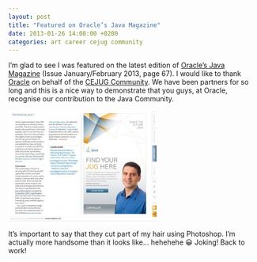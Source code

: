 ```yaml
---
layout: post
title: "Featured on Oracle’s Java Magazine"
date: 2013-01-26 14:08:00 +0200
categories: art career cejug community
---
```


I’m glad to see I was featured on the latest edition of <a href="http://oracle.com/javamagazine" target="_blank">Oracle’s Java Magazine</a> (Issue January/February 2013, page 67). I would like to thank <a href="http://oracle.com/" target="_blank">Oracle</a> on behalf of the <a href="http://cejug.org/" target="_blank">CEJUG Community</a>. We have been partners for so long and this is a nice way to demonstrate that you guys, at Oracle, recognise our contribution to the Java Community.

![hildeberto-featured-on-java-magazine-300x225.jpg](/images/posts/hildeberto-featured-on-java-magazine-300x225.jpg)

It’s important to say that they cut part of my hair using Photoshop. I’m actually more handsome than it looks like… hehehehe 😀 Joking! Back to work!
